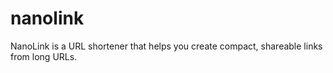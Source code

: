# nanolink

NanoLink is a URL shortener that helps you create compact, shareable links from long URLs.

